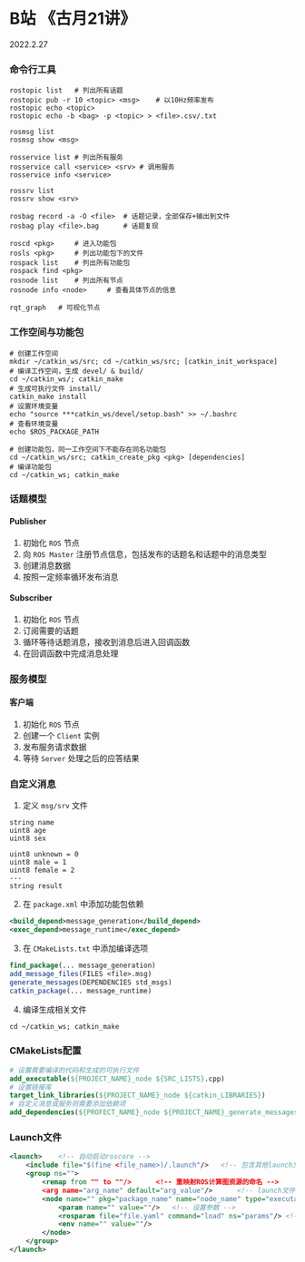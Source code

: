 # B站 《古月21讲》

2022.2.27

### 命令行工具

```shell
rostopic list	# 列出所有话题
rostopic pub -r 10 <topic> <msg>	# 以10Hz频率发布
rostopic echo <topic>
rostopic echo -b <bag> -p <topic> > <file>.csv/.txt  

rosmsg list
rosmsg show <msg>

rosservice list	# 列出所有服务
rosservice call <service> <srv>	# 调用服务
rosservice info <service>

rossrv list
rossrv show <srv>

rosbag record -a -O <file>	# 话题记录，全部保存+输出到文件
rosbag play <file>.bag		# 话题复现

roscd <pkg>		# 进入功能包
rosls <pkg>		# 列出功能包下的文件
rospack list	# 列出所有功能包
rospack find <pkg>
rosnode list	# 列出所有节点
rosnode info <node>		# 查看具体节点的信息

rqt_graph	# 可视化节点
```

### 工作空间与功能包

```shell
# 创建工作空间
mkdir ~/catkin_ws/src; cd ~/catkin_ws/src; [catkin_init_workspace]
# 编译工作空间，生成 devel/ & build/
cd ~/catkin_ws/; catkin_make
# 生成可执行文件 install/
catkin_make install
# 设置环境变量
echo "source ***catkin_ws/devel/setup.bash" >> ~/.bashrc
# 查看环境变量
echo $ROS_PACKAGE_PATH

# 创建功能包，同一工作空间下不能存在同名功能包
cd ~/catkin_ws/src; catkin_create_pkg <pkg> [dependencies]
# 编译功能包
cd ~/catkin_ws; catkin_make
```

### 话题模型

#### Publisher

1. 初始化 `ROS` 节点
2. 向 `ROS Master` 注册节点信息，包括发布的话题名和话题中的消息类型
3. 创建消息数据
4. 按照一定频率循环发布消息

#### Subscriber

1. 初始化 `ROS` 节点
2. 订阅需要的话题
3. 循环等待话题消息，接收到消息后进入回调函数
4. 在回调函数中完成消息处理

### 服务模型

#### 客户端

1. 初始化 `ROS` 节点
2. 创建一个 `Client` 实例
3. 发布服务请求数据
4. 等待 `Server` 处理之后的应答结果

### 自定义消息

1. 定义 `msg/srv` 文件

```shell
string name
uint8 age
uint8 sex

uint8 unknown = 0
uint8 male = 1
uint8 female = 2
---
string result
```

2. 在 `package.xml` 中添加功能包依赖

```xml
<build_depend>message_generation</build_depend>
<exec_depend>message_runtime</exec_depend>
```

3. 在 `CMakeLists.txt` 中添加编译选项

```cmake
find_package(... message_generation)
add_message_files(FILES <file>.msg)
generate_messages(DEPENDENCIES std_msgs)
catkin_package(... message_runtime)
```

4. 编译生成相关文件

```shell
cd ~/catkin_ws; catkin_make
```

### CMakeLists配置

```cmake
# 设置需要编译的代码和生成的可执行文件
add_executable(${PROJECT_NAME}_node ${SRC_LISTS}.cpp)
# 设置链接库
target_link_libraries(${PROJECT_NAME}_node ${catkin_LIBRARIES})
# 自定义消息或服务则需要添加依赖项
add_dependencies(${PROFECT_NAME}_node ${PROJECT_NAME}_generate_messages_cpp)	# 后者无需改动
```

### Launch文件

```xml
<launch>	<!-- 自动启动roscore -->
    <include file="$(fine <file_name>)/.launch"/>	<!-- 包含其他launch文件 -->
    <group ns="">
        <remap from "" to ""/>		<!-- 重映射ROS计算图资源的命名 -->
        <arg name="arg_name" default="arg_value"/>		<!-- launch文件内部的参数 -->
		<node name="" pkg="package_name" name="node_name" type="executable_name" output="screen" ns="" args="$(arg arg_name)" respawn="挂掉是否重启" required="是否必须运行成功">
        	<param name="" value=""/>	<!-- 设置参数 -->
            <rosparam file="file.yaml" command="load" ns="params"/>	<!-- 加载文件中的多个参数 -->
            <env name="" value=""/>
        </node>
    </group>
</launch>
```

